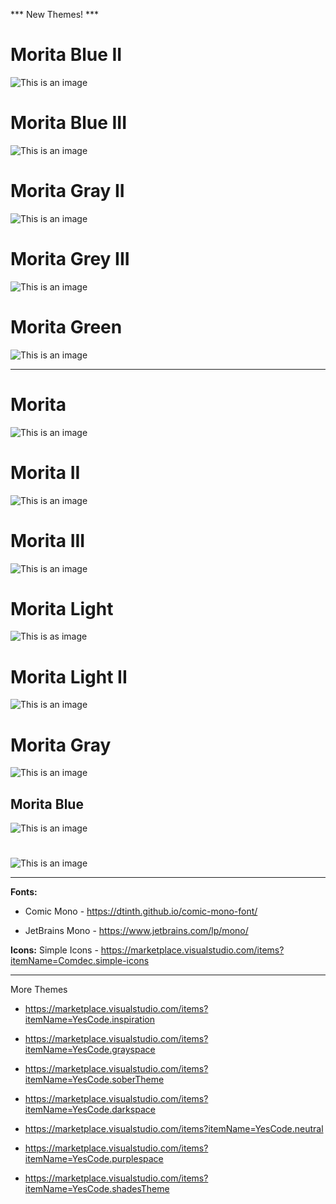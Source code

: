 *** New Themes! ***

# Morita Blue II
![This is an image](https://github.com/yesomac/Morita/blob/master/img/morita-blue-II.png?raw=true)

# Morita Blue III
![This is an image](https://github.com/yesomac/Morita/blob/master/img/morita-blue-III.png?raw=true)

# Morita Gray II
![This is an image](https://github.com/yesomac/Morita/blob/master/img/morita-gray-II.png?raw=true)

# Morita Grey III
![This is an image](https://github.com/yesomac/Morita/blob/master/img/morita-gray-III.png?raw=true)

# Morita Green
![This is an image](https://github.com/yesomac/Morita/blob/master/img/morita-blue-green.png?raw=true)

---

# Morita
![This is an image](https://github.com/yesomac/Morita/blob/master/img/morita_oficial.png?raw=true)

# Morita II
![This is an image](https://github.com/yesomac/Morita/blob/master/img/morita.png?raw=true)

# Morita III
![This is an image](https://github.com/yesomac/Morita/blob/master/img/morita_III.png?raw=true)

# Morita Light
![This is as image](https://github.com/yesomac/Morita/blob/master/img/morita_li.png?raw=true)

# Morita Light II
![This is an image](https://github.com/yesomac/Morita/blob/master/img/moritalight.png?raw=true)

# Morita Gray
![This is an image](https://github.com/yesomac/Morita/blob/master/img/moritagray.png?raw=true)

## Morita Blue
![This is an image](https://github.com/yesomac/Morita/blob/master/img/moritablue.png?raw=true)

#
![This is an image](https://github.com/yesomac/Morita/blob/master/img/moritaII.png?raw=true)

---
**Fonts:** 

  * Comic Mono - https://dtinth.github.io/comic-mono-font/

  * JetBrains Mono - https://www.jetbrains.com/lp/mono/

**Icons:** Simple Icons - https://marketplace.visualstudio.com/items?itemName=Comdec.simple-icons

---
More Themes

* https://marketplace.visualstudio.com/items?itemName=YesCode.inspiration

* https://marketplace.visualstudio.com/items?itemName=YesCode.grayspace

* https://marketplace.visualstudio.com/items?itemName=YesCode.soberTheme

* https://marketplace.visualstudio.com/items?itemName=YesCode.darkspace

* https://marketplace.visualstudio.com/items?itemName=YesCode.neutral

* https://marketplace.visualstudio.com/items?itemName=YesCode.purplespace

* https://marketplace.visualstudio.com/items?itemName=YesCode.shadesTheme